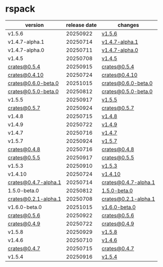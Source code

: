 # rspack	


|version|release date|changes|
|---|---|---|
|v1.5.6|20250922|[v1.5.6](./v1.5.6-20250922.md)|
|v1.4.7-alpha.1|20250714|[v1.4.7-alpha.1](./v1.4.7-alpha.1-20250714.md)|
|v1.4.7-alpha.0|20250711|[v1.4.7-alpha.0](./v1.4.7-alpha.0-20250711.md)|
|v1.4.5|20250708|[v1.4.5](./v1.4.5-20250708.md)|
|crates@0.5.4|20250915|[crates@0.5.4](./crates@0.5.4-20250915.md)|
|crates@0.4.10|20250724|[crates@0.4.10](./crates@0.4.10-20250724.md)|
|crates@0.6.0-beta.0|20251015|[crates@0.6.0-beta.0](./crates@0.6.0-beta.0-20251015.md)|
|crates@0.5.0-beta.0|20250812|[crates@0.5.0-beta.0](./crates@0.5.0-beta.0-20250812.md)|
|v1.5.5|20250917|[v1.5.5](./v1.5.5-20250917.md)|
|crates@0.5.7|20250924|[crates@0.5.7](./crates@0.5.7-20250924.md)|
|v1.4.8|20250715|[v1.4.8](./v1.4.8-20250715.md)|
|v1.4.9|20250722|[v1.4.9](./v1.4.9-20250722.md)|
|v1.4.7|20250716|[v1.4.7](./v1.4.7-20250716.md)|
|v1.5.7|20250924|[v1.5.7](./v1.5.7-20250924.md)|
|crates@0.4.8|20250716|[crates@0.4.8](./crates@0.4.8-20250716.md)|
|crates@0.5.5|20250917|[crates@0.5.5](./crates@0.5.5-20250917.md)|
|v1.5.3|20250910|[v1.5.3](./v1.5.3-20250910.md)|
|v1.4.10|20250724|[v1.4.10](./v1.4.10-20250724.md)|
|crates@0.4.7-alpha.1|20250714|[crates@0.4.7-alpha.1](./crates@0.4.7-alpha.1-20250714.md)|
|1.5.0-beta.0|20250812|[1.5.0-beta.0](./1.5.0-beta.0-20250812.md)|
|crates@0.2.1-alpha.1|20250708|[crates@0.2.1-alpha.1](./crates@0.2.1-alpha.1-20250708.md)|
|v1.6.0-beta.0|20251015|[v1.6.0-beta.0](./v1.6.0-beta.0-20251015.md)|
|crates@0.5.6|20250922|[crates@0.5.6](./crates@0.5.6-20250922.md)|
|crates@0.4.9|20250722|[crates@0.4.9](./crates@0.4.9-20250722.md)|
|v1.5.8|20250929|[v1.5.8](./v1.5.8-20250929.md)|
|v1.4.6|20250710|[v1.4.6](./v1.4.6-20250710.md)|
|crates@0.4.7|20250715|[crates@0.4.7](./crates@0.4.7-20250715.md)|
|v1.5.4|20250916|[v1.5.4](./v1.5.4-20250916.md)|
